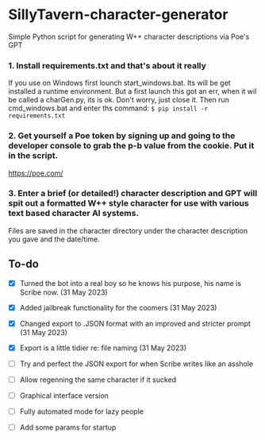 # SillyTavern-character-generator
Simple Python script for generating W++ character descriptions via Poe's GPT

### 1. Install requirements.txt and that's about it really
 If you use on Windows first lounch start_windows.bat.
 Its will be get installed a runtime environment. But a first launch this got an err, when it wil be called a charGen.py, its is ok.
 Don't worry, just close it. Then run cmd_windows.bat and enter ths command:
`$ pip install -r requirements.txt`

### 2. Get yourself a Poe token by signing up and going to the developer console to grab the p-b value from the cookie. Put it in the script.
https://poe.com/

### 3. Enter a brief (or detailed!) character description and GPT will spit out a formatted W++ style character for use with various text based character AI systems.

Files are saved in the character directory under the character description you gave and the date/time.

## To-do
- [x] Turned the bot into a real boy so he knows his purpose, his name is Scribe now. (31 May 2023)
- [x] Added jailbreak functionality for the coomers (31 May 2023)
- [x] Changed export to .JSON format with an improved and stricter prompt (31 May 2023)
- [x] Export is a little tidier re: file naming (31 May 2023)
- [ ] Try and perfect the JSON export for when Scribe writes like an asshole
- [ ] Allow regenning the same character if it sucked
- [ ] Graphical interface version
- [ ] Fully automated mode for lazy people
- [ ] Add some params for startup

